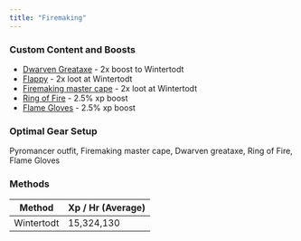 ```yaml
---
title: "Firemaking"
---
```


### Custom Content and Boosts

- [Dwarven Greataxe](/custom-items/equippables#dwarven-equipment) - 2x boost to Wintertodt
- [Flappy](../custom-items/pets.md#perks) - 2x loot at Wintertodt
- [Firemaking master cape](../custom-items/equippables/#master-capes) - 2x loot at Wintertodt
- [Ring of Fire](../minigames/baxtorian-bathhouses.md#rewards) - 2.5% xp boost
- [Flame Gloves](../minigames/baxtorian-bathhouses.md#rewards) - 2.5% xp boost

### Optimal Gear Setup

Pyromancer outfit, Firemaking master cape, Dwarven greataxe, Ring of Fire, Flame Gloves

### Methods

| Method     | Xp / Hr (Average) |
| ---------- | ----------------- |
| Wintertodt | 15,324,130        |
